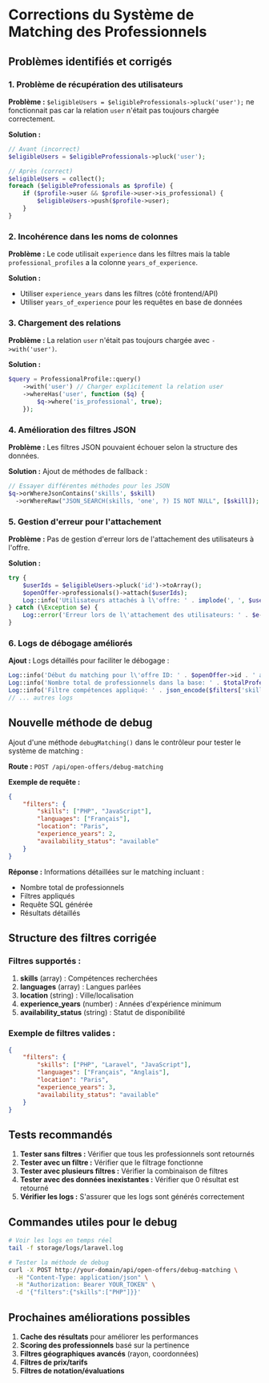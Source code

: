 # Corrections du Système de Matching des Professionnels

## Problèmes identifiés et corrigés

### 1. **Problème de récupération des utilisateurs**
**Problème :** `$eligibleUsers = $eligibleProfessionals->pluck('user');` ne fonctionnait pas car la relation `user` n'était pas toujours chargée correctement.

**Solution :**
```php
// Avant (incorrect)
$eligibleUsers = $eligibleProfessionals->pluck('user');

// Après (correct)
$eligibleUsers = collect();
foreach ($eligibleProfessionals as $profile) {
    if ($profile->user && $profile->user->is_professional) {
        $eligibleUsers->push($profile->user);
    }
}
```

### 2. **Incohérence dans les noms de colonnes**
**Problème :** Le code utilisait `experience` dans les filtres mais la table `professional_profiles` a la colonne `years_of_experience`.

**Solution :**
- Utiliser `experience_years` dans les filtres (côté frontend/API)
- Utiliser `years_of_experience` pour les requêtes en base de données

### 3. **Chargement des relations**
**Problème :** La relation `user` n'était pas toujours chargée avec `->with('user')`.

**Solution :**
```php
$query = ProfessionalProfile::query()
    ->with('user') // Charger explicitement la relation user
    ->whereHas('user', function ($q) {
        $q->where('is_professional', true);
    });
```

### 4. **Amélioration des filtres JSON**
**Problème :** Les filtres JSON pouvaient échouer selon la structure des données.

**Solution :** Ajout de méthodes de fallback :
```php
// Essayer différentes méthodes pour les JSON
$q->orWhereJsonContains('skills', $skill)
  ->orWhereRaw("JSON_SEARCH(skills, 'one', ?) IS NOT NULL", [$skill]);
```

### 5. **Gestion d'erreur pour l'attachement**
**Problème :** Pas de gestion d'erreur lors de l'attachement des utilisateurs à l'offre.

**Solution :**
```php
try {
    $userIds = $eligibleUsers->pluck('id')->toArray();
    $openOffer->professionals()->attach($userIds);
    Log::info('Utilisateurs attachés à l\'offre: ' . implode(', ', $userIds));
} catch (\Exception $e) {
    Log::error('Erreur lors de l\'attachement des utilisateurs: ' . $e->getMessage());
}
```

### 6. **Logs de débogage améliorés**
**Ajout :** Logs détaillés pour faciliter le débogage :
```php
Log::info('Début du matching pour l\'offre ID: ' . $openOffer->id . ' avec filtres: ' . json_encode($filters));
Log::info('Nombre total de professionnels dans la base: ' . $totalProfessionals);
Log::info('Filtre compétences appliqué: ' . json_encode($filters['skills']));
// ... autres logs
```

## Nouvelle méthode de debug

Ajout d'une méthode `debugMatching()` dans le contrôleur pour tester le système de matching :

**Route :** `POST /api/open-offers/debug-matching`

**Exemple de requête :**
```json
{
    "filters": {
        "skills": ["PHP", "JavaScript"],
        "languages": ["Français"],
        "location": "Paris",
        "experience_years": 2,
        "availability_status": "available"
    }
}
```

**Réponse :** Informations détaillées sur le matching incluant :
- Nombre total de professionnels
- Filtres appliqués
- Requête SQL générée
- Résultats détaillés

## Structure des filtres corrigée

### Filtres supportés :
1. **skills** (array) : Compétences recherchées
2. **languages** (array) : Langues parlées
3. **location** (string) : Ville/localisation
4. **experience_years** (number) : Années d'expérience minimum
5. **availability_status** (string) : Statut de disponibilité

### Exemple de filtres valides :
```json
{
    "filters": {
        "skills": ["PHP", "Laravel", "JavaScript"],
        "languages": ["Français", "Anglais"],
        "location": "Paris",
        "experience_years": 3,
        "availability_status": "available"
    }
}
```

## Tests recommandés

1. **Tester sans filtres :** Vérifier que tous les professionnels sont retournés
2. **Tester avec un filtre :** Vérifier que le filtrage fonctionne
3. **Tester avec plusieurs filtres :** Vérifier la combinaison de filtres
4. **Tester avec des données inexistantes :** Vérifier que 0 résultat est retourné
5. **Vérifier les logs :** S'assurer que les logs sont générés correctement

## Commandes utiles pour le debug

```bash
# Voir les logs en temps réel
tail -f storage/logs/laravel.log

# Tester la méthode de debug
curl -X POST http://your-domain/api/open-offers/debug-matching \
  -H "Content-Type: application/json" \
  -H "Authorization: Bearer YOUR_TOKEN" \
  -d '{"filters":{"skills":["PHP"]}}'
```

## Prochaines améliorations possibles

1. **Cache des résultats** pour améliorer les performances
2. **Scoring des professionnels** basé sur la pertinence
3. **Filtres géographiques avancés** (rayon, coordonnées)
4. **Filtres de prix/tarifs**
5. **Filtres de notation/évaluations**
